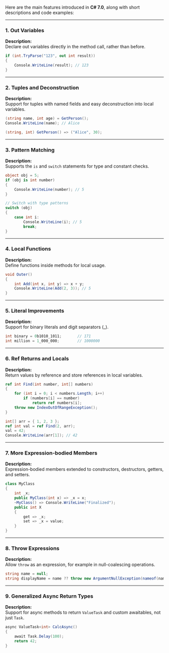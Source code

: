 Here are the main features introduced in **C# 7.0**, along with short descriptions and code examples:

---

### 1. Out Variables

**Description:**  
Declare out variables directly in the method call, rather than before.

```csharp
if (int.TryParse("123", out int result))
{
    Console.WriteLine(result); // 123
}
```

---

### 2. Tuples and Deconstruction

**Description:**  
Support for tuples with named fields and easy deconstruction into local variables.

```csharp
(string name, int age) = GetPerson();
Console.WriteLine(name); // Alice

(string, int) GetPerson() => ("Alice", 30);
```

---

### 3. Pattern Matching

**Description:**  
Supports the `is` and `switch` statements for type and constant checks.

```csharp
object obj = 5;
if (obj is int number) 
{
    Console.WriteLine(number); // 5
}

// Switch with type patterns
switch (obj)
{
    case int i:
        Console.WriteLine(i); // 5
        break;
}
```

---

### 4. Local Functions

**Description:**  
Define functions inside methods for local usage.

```csharp
void Outer()
{
    int Add(int x, int y) => x + y;
    Console.WriteLine(Add(2, 3)); // 5
}
```

---

### 5. Literal Improvements

**Description:**  
Support for binary literals and digit separators (_).

```csharp
int binary = 0b1010_1011;       // 171
int million = 1_000_000;        // 1000000
```

---

### 6. Ref Returns and Locals

**Description:**  
Return values by reference and store references in local variables.

```csharp
ref int Find(int number, int[] numbers)
{
    for (int i = 0; i < numbers.Length; i++)
        if (numbers[i] == number)
            return ref numbers[i];
    throw new IndexOutOfRangeException();
}

int[] arr = { 1, 2, 3 };
ref int val = ref Find(2, arr);
val = 42;
Console.WriteLine(arr[1]); // 42
```

---

### 7. More Expression-bodied Members

**Description:**  
Expression-bodied members extended to constructors, destructors, getters, and setters.

```csharp
class MyClass
{
    int _x;
    public MyClass(int x) => _x = x;
    ~MyClass() => Console.WriteLine("Finalized");
    public int X
    {
        get => _x;
        set => _x = value;
    }
}
```

---

### 8. Throw Expressions

**Description:**  
Allow `throw` as an expression, for example in null-coalescing operations.

```csharp
string name = null;
string displayName = name ?? throw new ArgumentNullException(nameof(name));
```

---

### 9. Generalized Async Return Types

**Description:**  
Support for async methods to return `ValueTask` and custom awaitables, not just `Task`.

```csharp
async ValueTask<int> CalcAsync()
{
    await Task.Delay(100);
    return 42;
}
```




